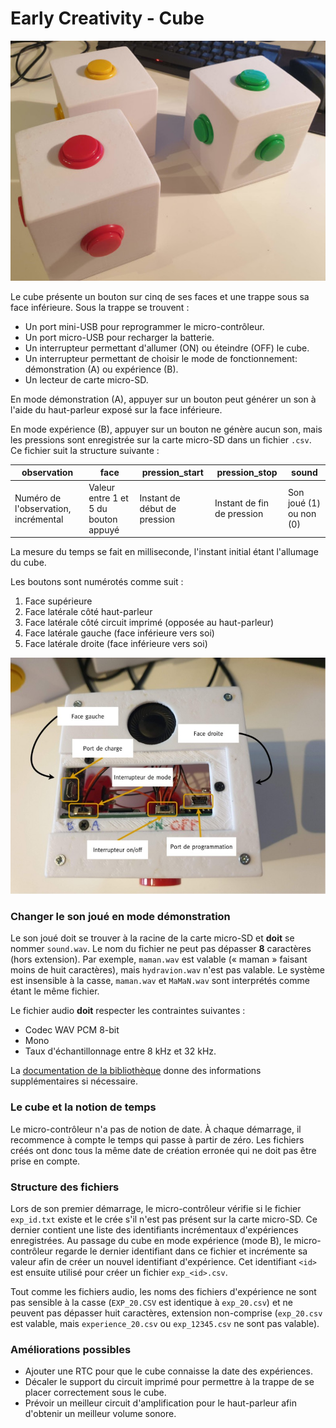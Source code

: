 # Early Creativity - Cube

![Cubes](https://github.com/parastuffs/cube-neuro/raw/main/images/cubes.jpg "Cubes")


Le cube présente un bouton sur cinq de ses faces et une trappe sous sa face inférieure.
Sous la trappe se trouvent :
- Un port mini-USB pour reprogrammer le micro-contrôleur.
- Un port micro-USB pour recharger la batterie.
- Un interrupteur permettant d'allumer (ON) ou éteindre (OFF) le cube.
- Un interrupteur permettant de choisir le mode de fonctionnement: démonstration (A) ou expérience (B).
- Un lecteur de carte micro-SD.

En mode démonstration (A), appuyer sur un bouton peut générer un son à l'aide du haut-parleur exposé sur la face inférieure.

En mode expérience (B), appuyer sur un bouton ne génère aucun son, mais les pressions sont enregistrée sur la carte micro-SD dans un fichier `.csv`. Ce fichier suit la structure suivante :

| observation | face | pression_start | pression_stop | sound |
| --- | --- | --- | --- | --- |
| Numéro de l'observation, incrémental | Valeur entre 1 et 5 du bouton appuyé | Instant de début de pression | Instant de fin de pression | Son joué (1) ou non (0) |

La mesure du temps se fait en milliseconde, l'instant initial étant l'allumage du cube.

Les boutons sont numérotés comme suit :
1. Face supérieure
2. Face latérale côté haut-parleur
3. Face latérale côté circuit imprimé (opposée au haut-parleur)
4. Face latérale gauche (face inférieure vers soi)
5. Face latérale droite (face inférieure vers soi)

![Cubes](https://github.com/parastuffs/cube-neuro/raw/main/images/legend.jpg "Cubes")


### Changer le son joué en mode démonstration
Le son joué doit se trouver à la racine de la carte micro-SD et **doit** se nommer `sound.wav`.
Le nom du fichier ne peut pas dépasser **8** caractères (hors extension). Par exemple, `maman.wav` est valable (« maman » faisant moins de huit caractères), mais `hydravion.wav` n'est pas valable.
Le système est insensible à la casse, `maman.wav` et `MaMaN.wav` sont interprétés comme étant le même fichier.

Le fichier audio **doit** respecter les contraintes suivantes :
- Codec WAV PCM 8-bit
- Mono
- Taux d'échantillonnage entre 8 kHz et 32 kHz.

La [documentation de la bibliothèque](https://github.com/TMRh20/TMRpcm/wiki) donne des informations supplémentaires si nécessaire.

### Le cube et la notion de temps
Le micro-contrôleur n'a pas de notion de date. À chaque démarrage, il recommence à compte le temps qui passe à partir de zéro. Les fichiers créés ont donc tous la même date de création erronée qui ne doit pas être prise en compte.

### Structure des fichiers
Lors de son premier démarrage, le micro-contrôleur vérifie si le fichier `exp_id.txt` existe et le crée s'il n'est pas présent sur la carte micro-SD.
Ce dernier contient une liste des identifiants incrémentaux d'expériences enregistrées.
Au passage du cube en mode expérience (mode B), le micro-contrôleur regarde le dernier identifiant dans ce fichier et incrémente sa valeur afin de créer un nouvel identifiant d'expérience.
Cet identifiant `<id>` est ensuite utilisé pour créer un fichier `exp_<id>.csv`.

Tout comme les fichiers audio, les noms des fichiers d'expérience ne sont pas sensible à la casse (`EXP_20.CSV` est identique à `exp_20.csv`) et ne peuvent pas dépasser huit caractères, extension non-comprise (`exp_20.csv` est valable, mais `experience_20.csv` ou `exp_12345.csv` ne sont pas valable).


### Améliorations possibles
- Ajouter une RTC pour que le cube connaisse la date des expériences.
- Décaler le support du circuit imprimé pour permettre à la trappe de se placer correctement sous le cube.
- Prévoir un meilleur circuit d'amplification pour le haut-parleur afin d'obtenir un meilleur volume sonore.